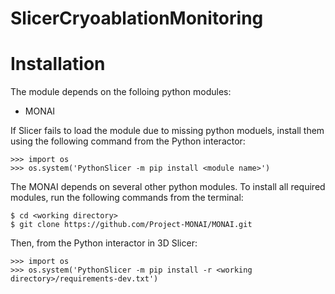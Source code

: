 # SlicerCryoablationMonitoring



# Installation

The module depends on the folloing python modules:

- MONAI

If Slicer fails to load the module due to missing python moduels, install them using the following command from the Python interactor:

~~~~
>>> import os
>>> os.system('PythonSlicer -m pip install <module name>')
~~~~

The MONAI depends on several other python modules. To install all required modules, run the following commands from the terminal:

~~~~
$ cd <working directory>
$ git clone https://github.com/Project-MONAI/MONAI.git
~~~~

Then, from the Python interactor in 3D Slicer:

~~~~
>>> import os
>>> os.system('PythonSlicer -m pip install -r <working directory>/requirements-dev.txt')
~~~~

